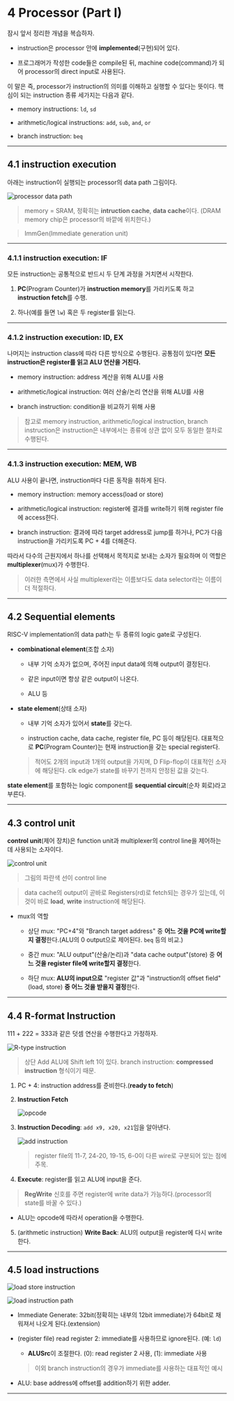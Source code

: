 # 4 Processor (Part I)

잠시 앞서 정리한 개념을 복습하자.

- instruction은 processor 안에 **implemented**(구현)되어 있다. 

- 프로그래머가 작성한 code들은 compile된 뒤, machine code(command)가 되어 processor의 direct input로 사용된다.

이 말은 즉, processor가 instruction의 의미를 이해하고 실행할 수 있다는 뜻이다. 핵심이 되는 instruction 종류 세가지는 다음과 같다.

- memory instructions: `ld`, `sd`

- arithmetic/logical instructions: `add`, `sub`, `and`, `or`

- branch instruction: `beq`

---

## 4.1 instruction execution

아래는 instruction이 실행되는 processor의 data path 그림이다.

![processor data path](images/processor_data_path.png)

> memory = SRAM, 정확히는 **intruction cache**, **data cache**이다. (DRAM memory chip은 processor의 바깥에 위치한다.)

> ImmGen(Immediate generation unit)

---

### 4.1.1 instruction execution: IF

모든 instruction는 공통적으로 반드시 두 단계 과정을 거치면서 시작한다.

1. **PC**(Program Counter)가 **instruction memory**를 가리키도록 하고 **instruction fetch**를 수행.

2. 하나(예를 들면 `lw`) 혹은 두 register를 읽는다.

---

### 4.1.2 instruction execution: ID, EX

나머지는 instruction class에 따라 다른 방식으로 수행된다. 공통점이 있다면 **모든 instruction은 register를 읽고 ALU 연산을 거친다.**

- memory instruction: address 계산을 위해 ALU를 사용

- arithmetic/logical instruction: 여러 산술/논리 연산을 위해 ALU를 사용

- branch instruction: condition을 비교하기 위해 사용

> 참고로 memory instruction, arithmetic/logical instruction, branch instruction은 instruction은 내부에서는 종류에 상관 없이 모두 동일한 절차로 수행된다.

---

### 4.1.3 instruction execution: MEM, WB

ALU 사용이 끝나면, instruction마다 다른 동작을 취하게 된다.

- memory instruction: memory access(load or store)

- arithmetic/logical instruction: register에 결과를 write하기 위해 register file에 access한다.

- branch instruction: 결과에 따라 target address로 jump를 하거나, PC가 다음 instruction을 가리키도록 PC + 4를 더해준다.

따라서 다수의 근원지에서 하나를 선택해서 목적지로 보내는 소자가 필요하며 이 역할은 **multiplexer**(mux)가 수행한다. 

> 이러한 측면에서 사실 multiplexer라는 이름보다도 data selector라는 이름이 더 적절하다.

---

## 4.2 Sequential elements

RISC-V implementation의 data path는 두 종류의 logic gate로 구성된다. 

- **combinational element**(조합 소자)

  - 내부 기억 소자가 없으며, 주어진 input data에 의해 output이 결정된다.

  - 같은 input이면 항상 같은 output이 나온다.

  - ALU 등

- **state element**(상태 소자)

  - 내부 기억 소자가 있어서 **state**를 갖는다. 
  
  - instruction cache, data cache, register file, PC 등이 해당된다. 대표적으로 **PC**(Program Counter)는 현재 instruction을 갖는 special register다.

  > 적어도 2개의 input과 1개의 output을 가지며, D Flip-flop이 대표적인 소자에 해당된다. clk edge가 state를 바꾸기 전까지 안정된 값을 갖는다.

**state element**를 포함하는 logic component를 **sequential circuit**(순차 회로)라고 부른다.

---

## 4.3 control unit

**control unit**(제어 장치)은 function unit과 multiplexer의 control line을 제어하는 데 사용되는 소자이다.

![control unit](images/control.png)

> 그림의 파란색 선이 control line

> data cache의 output이 곧바로 Registers(rd)로 fetch되는 경우가 있는데, 이것이 바로 **load**, **write** instruction에 해당된다.

- mux의 역할

  - 상단 mux: "PC+4"와 "Branch target address" 중 **어느 것을 PC에 write할지 결정**한다.(ALU의 0 output으로 제어된다. `beq` 등의 비교.)

  - 중간 mux: "ALU output"(산술/논리)과 "data cache output"(store) 중 **어느 것을 register file에 write할지 결정**한다.

  - 하단 mux: **ALU의 input으로** "register 값"과 "instruction의 offset field"(load, store) **중 어느 것을 받을지 결정**한다. 

---

## 4.4 R-format Instruction

111 + 222 = 333과 같은 덧셈 연산을 수행한다고 가정하자.

![R-type instruction](images/R-format_path.png)

> 상단 Add ALU에 Shift left 1이 있다. branch instruction: **compressed instruction** 형식이기 때문.

1. PC + 4: instruction address를 준비한다.(**ready to fetch**)

2. **Instruction Fetch**

   ![opcode](images/opcode.png)

3. **Instruction Decoding**: `add x9, x20, x21`임을 알아낸다.

   ![add instruction](images/add_x9_x20_x21.png)

   > register file의 11-7, 24-20, 19-15, 6-0이 다른 wire로 구분되어 있는 점에 주목.

4. **Execute**: register를 읽고 ALU에 input을 준다.

  > **RegWrite** 신호를 주면 register에 write data가 가능하다.(processor의 state를 바꿀 수 있다.)

  - ALU는 opcode에 따라서 operation을 수행한다.

5. (arithmetic instruction) **Write Back**: ALU의 output을 register에 다시 write한다.

---

## 4.5 load instructions

![load store instruction](images/load_store_instruction.png)

![load instruction path](images/load_instruction_path.png)

- Immediate Generate: 32bit(정확히는 내부의 12bit immediate)가 64bit로 채워져서 나오게 된다.(extension)

- (register file) read register 2: immediate를 사용하므로 ignore된다. (예: `ld`)

  - **ALUSrc**이 조절한다. (0): read register 2 사용, (1): immediate 사용

  > 이외 branch instruction의 경우가 immediate를 사용하는 대표적인 예시

- ALU: base address에 offset를 addition하기 위한 adder.

---